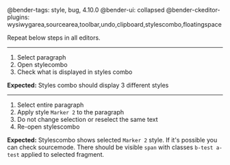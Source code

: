 @bender-tags: style, bug, 4.10.0
@bender-ui: collapsed
@bender-ckeditor-plugins: wysiwygarea,sourcearea,toolbar,undo,clipboard,stylescombo,floatingspace

Repeat below steps in all editors.

----

1. Select paragraph
2. Open stylecombo
3. Check what is displayed in styles combo

**Expected:** Styles combo should display 3 different styles

----

1. Select entire paragraph
2. Apply style `Marker 2` to the paragraph
3. Do not change selection or reselect the same text
3. Re-open stylescombo

**Expected:** Stylescombo shows selected `Marker 2` style. If it's possible you can check sourcemode. There should be visible `span` with classes `b-test a-test` applied to selected fragment.
